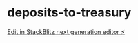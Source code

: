 # deposits-to-treasury

[Edit in StackBlitz next generation editor ⚡️](https://stackblitz.com/~/github.com/linelis2/deposits-to-treasury)
